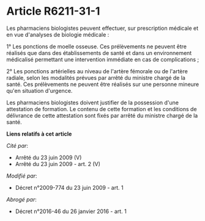 # Article R6211-31-1

Les pharmaciens biologistes peuvent effectuer, sur prescription médicale et en vue d'analyses de biologie médicale : 

1° Les ponctions de moelle osseuse. Ces prélèvements ne peuvent être réalisés que dans des établissements de santé et dans un
environnement médicalisé permettant une intervention immédiate en cas de complications ; 

2° Les ponctions artérielles au niveau de l'artère fémorale ou de l'artère radiale, selon les modalités prévues par arrêté du
ministre chargé de la santé. Ces prélèvements ne peuvent être réalisés sur une personne mineure qu'en situation d'urgence. 

Les pharmaciens biologistes doivent justifier de la possession d'une attestation de formation. Le contenu de cette formation
et les conditions de délivrance de cette attestation sont fixés par arrêté du ministre chargé de la santé.

**Liens relatifs à cet article**

_Cité par_:

  - Arrêté du 23 juin 2009 (V)
  - Arrêté du 23 juin 2009 - art. 2 (V)

_Modifié par_:

  - Décret n°2009-774 du 23 juin 2009 - art. 1

_Abrogé par_:

  - Décret n°2016-46 du 26 janvier 2016 - art. 1
